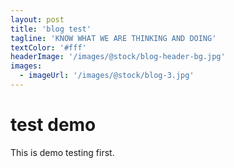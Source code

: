 ```yaml
---
layout: post
title: 'blog test'
tagline: 'KNOW WHAT WE ARE THINKING AND DOING'
textColor: '#fff'
headerImage: '/images/@stock/blog-header-bg.jpg'
images:
  - imageUrl: '/images/@stock/blog-3.jpg'
---
```


# test demo
This is demo testing first. 

